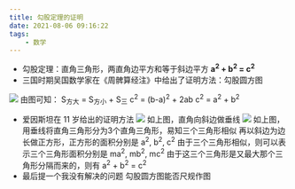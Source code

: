 ```yaml
---
title: 勾股定理的证明
date: 2021-08-06 09:16:22
tags:
    - 数学
---
```

- 勾股定理：直角三角形，两直角边平方和等于斜边平方 **a<sup>2</sup> + b<sup>2</sup> = c<sup>2</sup>**
- 三国时期吴国数学家在《周髀算经注》中给出了证明方法：勾股圆方图
<!--more-->
![](https://gitee.com/buxiaoxing/image-bed/raw/master/img/1747833-20200709104651768-62284507.png)
由图可知：
S<sub>方大</sub> = S<sub>方小</sub> + S<sub>三</sub>
c<sup>2</sup> = (b-a)<sup>2</sup> + 2ab
c<sup>2</sup> = a<sup>2</sup> + b<sup>2</sup>
- 爱因斯坦在 11 岁给出的证明方法
![](https://gitee.com/buxiaoxing/image-bed/raw/master/img/1747833-20200709105758435-402105058.png)
如上图，直角向斜边做垂线
![](https://gitee.com/buxiaoxing/image-bed/raw/master/img/1747833-20200709110036468-792623180.png)
如上图，用垂线将直角三角形分为3个直角三角形，易知三个三角形相似
再以斜边为边长做正方形，正方形的面积分别是 a<sup>2</sup>, b<sup>2</sup>, c<sup>2</sup>
由于三个三角形相似，则可以表示三个三角形面积分别是 ma<sup>2</sup>, mb<sup>2</sup>, mc<sup>2</sup>
由于这三个三角形是又最大那个三角形分隔而来的，则有 a<sup>2</sup> + b<sup>2</sup> = c<sup>2</sup>
- 最后提一个我没有解决的问题
勾股圆方图能否尺规作图

